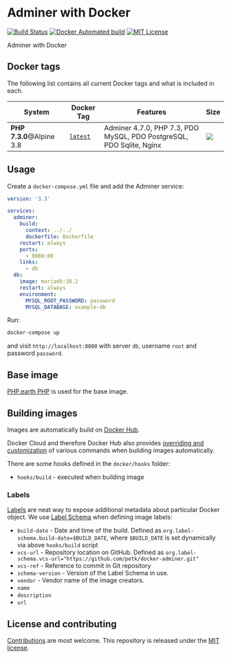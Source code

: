 # Adminer with Docker

[![Build Status](https://img.shields.io/travis/petk/docker-adminer/master.svg?style=plastic)](https://travis-ci.org/petk/docker-adminer) [![Docker Automated build](https://img.shields.io/docker/automated/petk/adminer.svg?style=plastic)](https://hub.docker.com/r/petk/adminer/) [![MIT License](https://img.shields.io/github/license/petk/docker-adminer.svg?style=plastic "MIT License")](https://github.com/petk/docker-adminer/blob/master/LICENSE)

Adminer with Docker

## Docker tags

The following list contains all current Docker tags and what is included in each.

| System | Docker Tag | Features | Size |
| ------ | ---------- | -------- | ---- |
| **PHP 7.3.0**@Alpine 3.8 | [`latest`](https://github.com/petk/docker-adminer/tree/master/Dockerfile) | Adminer 4.7.0, PHP 7.3, PDO MySQL, PDO PostgreSQL, PDO Sqlite, Nginx | [![](https://images.microbadger.com/badges/image/petk/adminer.svg)](https://microbadger.com/images/petk/adminer "Image size") |

## Usage

Create a `docker-compose.yml` file and add the Adminer service:

```yaml
version: '3.3'

services:
  adminer:
    build:
      context: ../../
      dockerfile: Dockerfile
    restart: always
    ports:
      - 8080:80
    links:
      - db
  db:
    image: mariadb:10.2
    restart: always
    environment:
      MYSQL_ROOT_PASSWORD: password
      MYSQL_DATABASE: example-db
```

Run:

```bash
docker-compose up
```

and visit `http://localhost:8080` with server `db`, username `root` and password
`password`.

## Base image

[PHP.earth PHP](https://github.com/php-earth/docker-php) is used for the base
image.

## Building images

Images are automatically build on [Docker Hub](https://hub.docker.com/r/petk/adminer/).

Docker Cloud and therefore Docker Hub also provides
[overriding and customization](https://docs.docker.com/docker-cloud/builds/advanced/)
of various commands when building images automatically.

There are some hooks defined in the `docker/hooks` folder:

* `hooks/build` - executed when building image

### Labels

[Labels](https://docs.docker.com/engine/userguide/labels-custom-metadata/) are
neat way to expose additional metadata about particular Docker object. We use
[Label Schema](http://label-schema.org/) when defining image labels:

* `build-date` - Date and time of the build. Defined as
  `org.label-schema.build-date=$BUILD_DATE`, where `$BUILD_DATE` is set dynamically
  via above `hooks/build` script
* `vcs-url` - Repository location on GitHub. Defined as
  `org.label-schema.vcs-url="https://github.com/petk/docker-adminer.git"`
* `vcs-ref` - Reference to commit in Git repository
* `schema-version` - Version of the Label Schema in use.
* `vendor` - Vendor name of the image creators.
* `name`
* `description`
* `url`

## License and contributing

[Contributions](https://github.com/petk/docker-adminer/blob/master/CONTRIBUTING.md) are most welcome. This repository is released under the [MIT license](https://github.com/petk/docker-adminer/blob/master/LICENSE).
